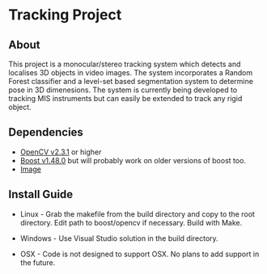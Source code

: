 Tracking Project
================

About
-----

This project is a monocular/stereo tracking system which detects and
localises 3D objects in video images. The system
incorporates a Random Forest classifier and a level-set based
segmentation system to determine pose in 3D dimenesions. The system is
currently being developed to tracking MIS instruments but can easily
be extended to track any rigid object.

Dependencies
------------

* [OpenCV v2.3.1](http://opencv.org/downloads.html) or higher 
* [Boost v1.48.0](http://www.boost.org/users/download/) but will probably work on older versions of boost too.
* [Image](https://github.com/maximilianallan/image)

Install Guide
-------------

* Linux - Grab the makefile from the build directory and copy to the
root directory. Edit path to boost/opencv if necessary. Build with Make.   

* Windows - Use Visual Studio solution in the build directory.

* OSX - Code is not designed to support OSX. No plans to add support in the future.

